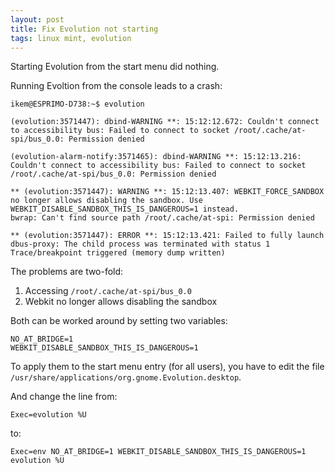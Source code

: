 ```yaml
---
layout: post
title: Fix Evolution not starting
tags: linux mint, evolution
---
```


Starting Evolution from the start menu did nothing.

Running Evoltion from the console leads to a crash:

```
ikem@ESPRIMO-D738:~$ evolution

(evolution:3571447): dbind-WARNING **: 15:12:12.672: Couldn't connect to accessibility bus: Failed to connect to socket /root/.cache/at-spi/bus_0.0: Permission denied

(evolution-alarm-notify:3571465): dbind-WARNING **: 15:12:13.216: Couldn't connect to accessibility bus: Failed to connect to socket /root/.cache/at-spi/bus_0.0: Permission denied

** (evolution:3571447): WARNING **: 15:12:13.407: WEBKIT_FORCE_SANDBOX no longer allows disabling the sandbox. Use WEBKIT_DISABLE_SANDBOX_THIS_IS_DANGEROUS=1 instead.
bwrap: Can't find source path /root/.cache/at-spi: Permission denied

** (evolution:3571447): ERROR **: 15:12:13.421: Failed to fully launch dbus-proxy: The child process was terminated with status 1
Trace/breakpoint triggered (memory dump written)
```

The problems are two-fold:

1. Accessing `/root/.cache/at-spi/bus_0.0`
2. Webkit no longer allows disabling the sandbox

Both can be worked around by setting two variables:

```
NO_AT_BRIDGE=1
WEBKIT_DISABLE_SANDBOX_THIS_IS_DANGEROUS=1
```

To apply them to the start menu entry (for all users), you have to edit the file `/usr/share/applications/org.gnome.Evolution.desktop`.

And change the line from:

```
Exec=evolution %U
```

to:

```
Exec=env NO_AT_BRIDGE=1 WEBKIT_DISABLE_SANDBOX_THIS_IS_DANGEROUS=1 evolution %U
```
